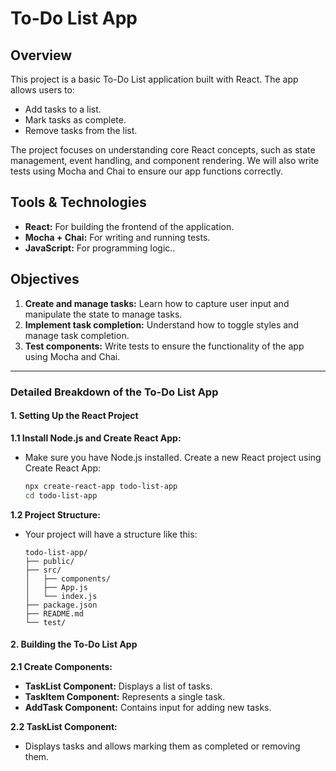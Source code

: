 # To-Do List App

## Overview

This project is a basic To-Do List application built with React. The app allows users to:

- Add tasks to a list.
- Mark tasks as complete.
- Remove tasks from the list.

The project focuses on understanding core React concepts, such as state management, event handling, and component rendering. We will also write tests using Mocha and Chai to ensure our app functions correctly.

## Tools & Technologies

- **React:** For building the frontend of the application.
- **Mocha + Chai:** For writing and running tests.
- **JavaScript:** For programming logic..

## Objectives

1. **Create and manage tasks:** Learn how to capture user input and manipulate the state to manage tasks.
2. **Implement task completion:** Understand how to toggle styles and manage task completion.
3. **Test components:** Write tests to ensure the functionality of the app using Mocha and Chai.

---

### Detailed Breakdown of the To-Do List App

#### 1. **Setting Up the React Project**

**1.1 Install Node.js and Create React App:**

- Make sure you have Node.js installed. Create a new React project using Create React App:
  ```bash
  npx create-react-app todo-list-app
  cd todo-list-app
  ```

**1.2 Project Structure:**

- Your project will have a structure like this:
  ```
  todo-list-app/
  ├── public/
  ├── src/
  │   ├── components/
  │   ├── App.js
  │   └── index.js
  ├── package.json
  ├── README.md
  └── test/
  ```

#### 2. **Building the To-Do List App**

**2.1 Create Components:**

- **TaskList Component:** Displays a list of tasks.
- **TaskItem Component:** Represents a single task.
- **AddTask Component:** Contains input for adding new tasks.

**2.2 TaskList Component:**

- Displays tasks and allows marking them as completed or removing them.
